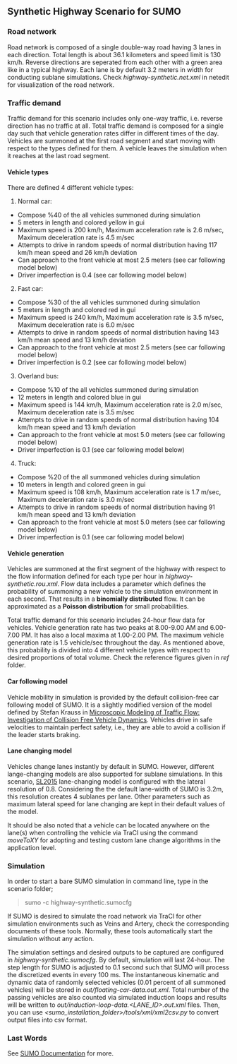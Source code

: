 ## Synthetic Highway Scenario for SUMO

### Road network

Road network is composed of a single double-way road having 3 lanes in each direction. Total length is about 36.1 kilometers and speed limit is 130 km/h. Reverse directions are seperated from each other with a green area like in a typical highway. Each lane is by default 3.2 meters in width for conducting sublane simulations. Check *highway-synthetic.net.xml* in netedit for visualization of the road network.

### Traffic demand

Traffic demand for this scenario includes only one-way traffic, i.e. reverse direction has no traffic at all. Total traffic demand is composed for a single day such that vehicle generation rates differ in different times of the day. Vehicles are summoned at the first road segment and start moving with respect to the types defined for them. A vehicle leaves the simulation when it reaches at the last road segment. 

#### Vehicle types

There are defined 4 different vehicle types:
1. Normal car:
  * Compose %40 of the all vehicles summoned during simulation
  * 5 meters in length and colored yellow in gui
  * Maximum speed is 200 km/h, Maximum acceleration rate is 2.6 m/sec, Maximum deceleration rate is 4.5 m/sec
  * Attempts to drive in random speeds of normal distribution having 117 km/h mean speed and 26 km/h deviation
  * Can approach to the front vehicle at most 2.5 meters (see car following model below)
  * Driver imperfection is 0.4 (see car following model below)
2. Fast car:
  * Compose %30 of the all vehicles summoned during simulation
  * 5 meters in length and colored red in gui
  * Maximum speed is 240 km/h, Maximum acceleration rate is 3.5 m/sec, Maximum deceleration rate is 6.0 m/sec
  * Attempts to drive in random speeds of normal distribution having 143 km/h mean speed and 13 km/h deviation
  * Can approach to the front vehicle at most 2.5 meters (see car following model below)
  * Driver imperfection is 0.2 (see car following model below)
3. Overland bus:
  * Compose %10 of the all vehicles summoned during simulation
  * 12 meters in length and colored blue in gui
  * Maximum speed is 144 km/h, Maximum acceleration rate is 2.0 m/sec, Maximum deceleration rate is 3.5 m/sec
  * Attempts to drive in random speeds of normal distribution having 104 km/h mean speed and 13 km/h deviation
  * Can approach to the front vehicle at most 5.0 meters (see car following model below)
  * Driver imperfection is 0.1 (see car following model below)
4. Truck:
  * Compose %20 of the all summoned vehicles during simulation
  * 10 meters in length and colored green in gui
  * Maximum speed is 108 km/h, Maximum acceleration rate is 1.7 m/sec, Maximum deceleration rate is 3.0 m/sec
  * Attempts to drive in random speeds of normal distribution having 91 km/h mean speed and 13 km/h deviation
  * Can approach to the front vehicle at most 5.0 meters (see car following model below)
  * Driver imperfection is 0.1 (see car following model below)

#### Vehicle generation

Vehicles are summoned at the first segment of the highway with respect to the flow information defined for each type per hour in *highway-synthetic.rou.xml*. Flow data includes a parameter which defines the probability of summoning a new vehicle to the simulation environment in each second. That results in a **binomially distributed** flow. It can be approximated as a **Poisson distribution** for small probabilities. 

Total traffic demand for this scenario includes 24-hour flow data for vehicles. Vehicle generation rate has two peaks at 8.00-9.00 AM and 6.00-7.00 PM. It has also a local maxima at 1.00-2.00 PM. The maximum vehicle generation rate is 1.5 vehicle/sec throughout the day. As mentioned above, this probability is divided into 4 different vehicle types with respect to desired proportions of total volume. Check the reference figures given in *ref* folder. 

#### Car following model

Vehicle mobility in simulation is provided by the default collision-free car following model of SUMO. It is a slightly modified version of the model defined by Stefan Krauss in [Microscopic Modeling of Traffic Flow: Investigation of Collision Free Vehicle Dynamics](https://sumo.dlr.de/pdf/KraussDiss.pdf). Vehicles drive in safe velocities to maintain perfect safety, i.e., they are able to avoid a collision if the leader starts braking. 

#### Lane changing model

Vehicles change lanes instantly by default in SUMO. However, different lange-changing models are also supported for sublane simulations. In this scenario, [SL2015](https://sumo.dlr.de/docs/Simulation/SublaneModel.html) lane-changing model is configured with the lateral resolution of 0.8. Considering the the default lane-width of SUMO is 3.2m, this resolution creates 4 sublanes per lane. Other parameters such as maximum lateral speed for lane changing are kept in their default values of the model. 

It should be also noted that a vehicle can be located anywhere on the lane(s) when controlling the vehicle via TraCI using the command *moveToXY* for adopting and testing custom lane change algorithms in the application level. 

### Simulation

In order to start a bare SUMO simulation in command line, type in the scenario folder;

> sumo -c highway-synthetic.sumocfg

If SUMO is desired to simulate the road network via TraCI for other simulation environments such as Veins and Artery, check the corresponding documents of these tools. Normally, these tools automatically start the simulation without any action. 

The simulation settings and desired outputs to be captured are configured in *highway-synthetic.sumocfg*. By default, simulation will last 24-hour. The step length for SUMO is adjusted to 0.1 second such that SUMO will process the discretized events in every 100 ms. The instantaneous kinematic and dynamic data of randomly selected vehicles (0.01 percent of all summoned vehicles) will be stored in *out/floating-car-data.out.xml*. Total number of the passing vehicles are also counted via simulated induction loops and results will be written to *out/induction-loop-data.<LANE_ID>.out.xml* files. Then, you can use *<sumo_installation_folder>/tools/xml/xml2csv.py* to convert output files into csv format. 

### Last Words

See [SUMO Documentation](https://sumo.dlr.de/docs/SUMO_User_Documentation.html) for more. 
